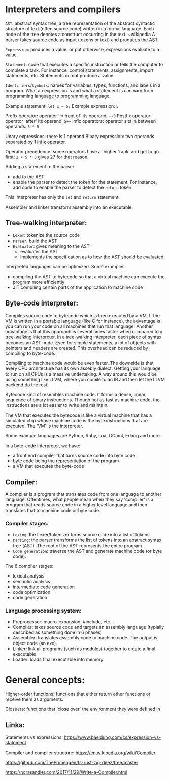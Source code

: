 
# Interpreters and compilers


`AST`: abstract syntax tree: a tree representation of the abstract syntactic structure of text (often source code) written in a formal language. Each node of the tree denotes a construct occurring in the text. ~wikipedia A parser takes source code as input (tokens or text) and produces the AST.

`Expression`: produces a value, or put otherwise, expressions evaluate to a value.

`Statement`: code that executes a specific instruction or tells the computer to complete a task. For instance, control statements, assignments, import statements, etc. Statements do not produce a value.

`Identifiers`/`Symbols`: names for variables, types, functions, and labels in a program.
What an expression is and what a statement is can vary from programming language to programming language.

Example statement: `let x = 5;`
Example expression: `5`

Prefix operator: operator 'in front of' its operand: `--5`
Postfix operator: operator 'after' its operand: `5++`
Infix operators: operator sits in between operands: `5 * 5`

Unary expressions: there is 1 operand
Binary expression: two operands separated by 1 infix operator.

Operator precedence: some operators have a 'higher 'rank' and get to go first: `2 + 5 * 5` gives 27 for that reason.

Adding a statement to the parser:
- add to the AST
- enable the parser to detect the token for the statement. For instance,
 add code to enable the parser to detect the `return` token.

This interpreter has only the `let` and `return` statement.



Assembler and linker transform assembly into an executable.

## Tree-walking interpreter:

- `Lexer`: tokenize the source code
- `Parser`: build the AST
- `Evaluator`: gives meaning to the AST:
  - evaluates the AST
  - implements the specification as to how the AST should be evaluated


Interpreted languages can be optimized. Some examples:
- compiling the AST to bytecode so that a virtual machine can execute the program more efficiently
- JIT compiling certain parts of the application to machine code

## Byte-code interpreter:

Compiles source code to bytecode which is then executed by a VM. If the VM is written in a portable language (like C for instance), the advantage is you can run your code on all machines that run that language. Another advantage is that this approach is several times faster when compared to a tree-walking interpreter. In a tree-walking interpreter, each piece of syntax becomes an AST node. Even for simple statements, a lot of objects with pointers and headers are created. This overhead can be reduced by compiling to byte-code.

Compiling to machine code would be even faster. The downside is that every CPU architecture has its own assebly dialect. Getting your language to run on all CPUs is a massive undertaking. A way around this would be using something like LLVM, where you comile to an IR and then let the LLVM backend do the rest.

Bytecode kind of resembles machine code. It forms a dense, linear sequence of binary instructions. Though not as fast as machine code, the instructions are a lot easier to write and maintain.

The VM that executes the bytecode is like a virtual machine that has a simulated chip whose machine code is the byte instructions that are executed. The 'VM' is the interpreter.

Some example languages are Python, Ruby, Lua, OCaml, Erlang and more.

In a byte-code interpreter, we have:
- a front end compiler that turns source code into byte code
- byte code being the representation of the program
- a VM that executes the byte-code

## Compiler:

A compiler is a program that translates code from one language to another language. Oftentimes, what people mean when they say 'compiler' is a program that reads source code in a higher level language and then translates that to machine code or byte code.
### Compiler stages:

- `Lexing`: the Lexer/tokenizer turns source code into a list of tokens. 
- `Parsing`: the parser transforms the list of tokens into an abstract syntax tree (AST). The root of the AST represents the entire program.
- `Code generation`: traverse the AST and generate machine code (or byte code).

The 6 compiler stages:
- lexical analysis
- semantic analysis
- intermediate code generation
- code optimization
- code generation
### Language processing system:

- Preprocessor: macro-expansion, #include, etc.
- Compiler: takes source code and targets an assembly language (typially described as something done in 6 phases)
- Assembler: translates assembly code to machine code. The output is object code (an exe).
- Linker: link all programs (such as modules) together to create a final executable
- Loader: loads final executable into memory


# General concepts:
Higher-order functions: functions that either return other functions or receive them as arguments.

Closuers: functions that 'close over' the environment they were defined in
## Links:

Statements vs expressions:
https://www.baeldung.com/cs/expression-vs-statement

Compiler and compiler structure:
https://en.wikipedia.org/wiki/Compiler


https://github.com/ThePrimeagen/ts-rust-zig-deez/tree/master
 

https://norasandler.com/2017/11/29/Write-a-Compiler.html